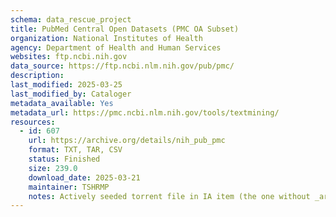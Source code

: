 ```yaml
---
schema: data_rescue_project 
title: PubMed Central Open Datasets (PMC OA Subset)
organization: National Institutes of Health
agency: Department of Health and Human Services
websites: ftp.ncbi.nih.gov
data_source: https://ftp.ncbi.nlm.nih.gov/pub/pmc/
description: 
last_modified: 2025-03-25
last_modified_by: Cataloger
metadata_available: Yes
metadata_url: https://pmc.ncbi.nlm.nih.gov/tools/textmining/
resources:
  - id: 607
    url: https://archive.org/details/nih_pub_pmc
    format: TXT, TAR, CSV
    status: Finished
    size: 239.0
    download_date: 2025-03-21
    maintainer: TSHRMP
    notes: Actively seeded torrent file in IA item (the one without _archive).  Direct file upload in process.Additional torrent location https//academictorrents.com/details/1eff24113fe7c99b696c3e6d5bb3de0f174ac378
---
```

